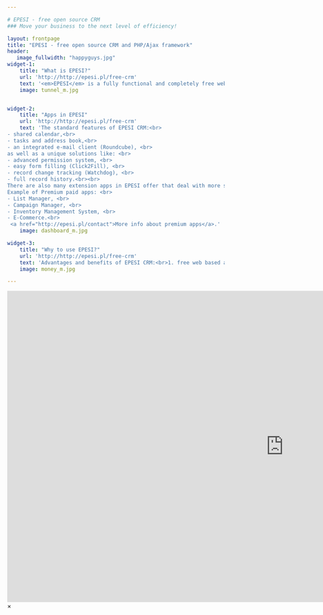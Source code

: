 ```yaml
---

# EPESI - free open source CRM
### Move your business to the next level of efficiency!

layout: frontpage
title: "EPESI - free open source CRM and PHP/Ajax framework"
header:
   image_fullwidth: "happyguys.jpg"
widget-1:
    title: "What is EPESI?"
    url: 'http://http://epesi.pl/free-crm'
    text: '<em>EPESI</em> is a fully functional and completely free web-based application dedicated for any company. It is a very useful tool with multiple features that allows you to organize, process and store information in your business in a way that allows easy sharing, access and control records between people within your organization. It allows you to manage your data precisely, flexibly and easily, simplifying internal communication and making workflow more efficient.'
    image: tunnel_m.jpg


widget-2:
    title: "Apps in EPESI"
    url: 'http://http://epesi.pl/free-crm'
    text: 'The standard features of EPESI CRM:<br> 
- shared calendar,<br> 
- tasks and address book,<br> 
- an integrated e-mail client (Roundcube), <br>
as well as a unique solutions like: <br>
- advanced permission system, <br>
- easy form filling (Click2Fill), <br>
- record change tracking (Watchdog), <br>
- full record history.<br><br>
There are also many extension apps in EPESI offer that deal with more specific needs of different types of business activities. Thanks to modular design the functionalities of the basic CRM applications can be easily modified and extended. Both free and paid apps can be obtained through EPESI Store.<br><br>
Example of Premium paid apps: <br>
- List Manager, <br>
- Campaign Manager, <br>
- Inventory Management System, <br>
- E-Commerce.<br>
 <a href="http://epesi.pl/contact">More info about premium apps</a>.'
    image: dashboard_m.jpg

widget-3:
    title: "Why to use EPESI?"
    url: 'http://http://epesi.pl/free-crm'
    text: 'Advantages and benefits of EPESI CRM:<br>1. free web based application – no installation and no fee required;<br>2. ready to use after simple setup;<br>3. easy customization and easy to use (user-friendly);<br>4. all data stored at one place – no need to use emails nor search for files in cabinets;<br>5. secure, organized and prioritized internal communication;<br>6. shortly speaking: saves your time and money.'
    image: money_m.jpg

---
```

<div id="videoModal" class="reveal-modal large" data-reveal="">
  <div class="flex-video widescreen vimeo" style="display: block;">
    <iframe width="1280" height="720" src="https://www.youtube.com/embed/3b5zCFSmVvU" frameborder="0" allowfullscreen></iframe>
  </div>
  <a class="close-reveal-modal">&#215;</a>
</div>